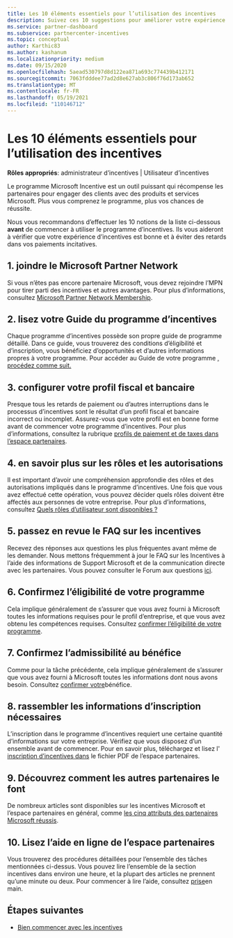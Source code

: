 ```yaml
---
title: Les 10 éléments essentiels pour l’utilisation des incentives
description: Suivez ces 10 suggestions pour améliorer votre expérience de programme incitative et recevoir des paiements plus tôt.
ms.service: partner-dashboard
ms.subservice: partnercenter-incentives
ms.topic: conceptual
author: Karthic83
ms.author: kashanum
ms.localizationpriority: medium
ms.date: 09/15/2020
ms.openlocfilehash: 5aead530797d8d122ea871a693c774439b412171
ms.sourcegitcommit: 7063fdddee77ad2d8e627ab3c806f76d173ab652
ms.translationtype: MT
ms.contentlocale: fr-FR
ms.lasthandoff: 05/19/2021
ms.locfileid: "110146712"
---
```

# <a name="the-10-essentials-for-working-with-incentives"></a>Les 10 éléments essentiels pour l’utilisation des incentives

**Rôles appropriés**: administrateur d’incentives | Utilisateur d’incentives

Le programme Microsoft Incentive est un outil puissant qui récompense les partenaires pour engager des clients avec des produits et services Microsoft. Plus vous comprenez le programme, plus vos chances de réussite.

Nous vous recommandons d’effectuer les 10 notions de la liste ci-dessous **avant** de commencer à utiliser le programme d’incentives. Ils vous aideront à vérifier que votre expérience d’incentives est bonne et à éviter des retards dans vos paiements incitatives.

## <a name="1-join-the-microsoft-partner-network"></a>1. joindre le Microsoft Partner Network

Si vous n’êtes pas encore partenaire Microsoft, vous devez rejoindre l’MPN pour tirer parti des incentives et autres avantages. Pour plus d’informations, consultez [Microsoft Partner Network Membership](https://partner.microsoft.com/membership).

## <a name="2-read-your-incentives-program-guide"></a>2. lisez votre Guide du programme d’incentives

Chaque programme d’incentives possède son propre guide de programme détaillé. Dans ce guide, vous trouverez des conditions d’éligibilité et d’inscription, vous bénéficiez d’opportunités et d’autres informations propres à votre programme. Pour accéder au Guide de votre programme [, procédez comme suit.](incentives-determined-your-program-eligibility.md#determining-your-program-eligibility)

## <a name="3-set-up-your-tax-and-banking-profile"></a>3. configurer votre profil fiscal et bancaire

Presque tous les retards de paiement ou d’autres interruptions dans le processus d’incentives sont le résultat d’un profil fiscal et bancaire incorrect ou incomplet. Assurez-vous que votre profil est en bonne forme avant de commencer votre programme d’incentives. Pour plus d’informations, consultez la rubrique [profils de paiement et de taxes dans l’espace partenaires](incentives-create-and-manage-your-payout-and-tax-profiles.md).

## <a name="4-learn-about-roles-and-permissions"></a>4. en savoir plus sur les rôles et les autorisations

Il est important d’avoir une compréhension approfondie des rôles et des autorisations impliqués dans le programme d’incentives. Une fois que vous avez effectué cette opération, vous pouvez décider quels rôles doivent être affectés aux personnes de votre entreprise. Pour plus d’informations, consultez [Quels rôles d’utilisateur sont disponibles ?](incentives-faq.md#what-user-roles-are-available)

## <a name="5-review-the-incentives-faq"></a>5. passez en revue le FAQ sur les incentives

Recevez des réponses aux questions les plus fréquentes avant même de les demander. Nous mettons fréquemment à jour le FAQ sur les Incentives à l’aide des informations de Support Microsoft et de la communication directe avec les partenaires. Vous pouvez consulter le Forum aux questions [ici](incentives-faq.md).

## <a name="6-confirm-your-program-eligibility"></a>6. Confirmez l’éligibilité de votre programme

Cela implique généralement de s’assurer que vous avez fourni à Microsoft toutes les informations requises pour le profil d’entreprise, et que vous avez obtenu les compétences requises. Consultez [confirmer l’éligibilité de votre programme](incentives-determined-your-program-eligibility.md).

## <a name="7-confirm-your-earnings-eligibility"></a>7. Confirmez l’admissibilité au bénéfice

Comme pour la tâche précédente, cela implique généralement de s’assurer que vous avez fourni à Microsoft toutes les informations dont nous avons besoin. Consultez [confirmer votre](incentives-confirm-your-earnings-eligibility.md)bénéfice.

## <a name="8-gather-the-necessary-enrollment-information"></a>8. rassembler les informations d’inscription nécessaires

L’inscription dans le programme d’incentives requiert une certaine quantité d’informations sur votre entreprise. Vérifiez que vous disposez d’un ensemble avant de commencer. Pour en savoir plus, téléchargez et lisez l' [inscription d’incentives dans](https://assetsprod.microsoft.com/partner-center-incentives-enrollment.pdf) le fichier PDF de l’espace partenaires.

## <a name="9-learn-how-other-partners-do-it"></a>9. Découvrez comment les autres partenaires le font

De nombreux articles sont disponibles sur les incentives Microsoft et l’espace partenaires en général, comme [les cinq attributs des partenaires Microsoft réussis](https://www.microsoft.com/en-us/us-partner-blog/2019/08/29/the-five-attributes-of-successful-microsoft-partners/).

## <a name="10-read-the-partner-center-online-help"></a>10. Lisez l’aide en ligne de l’espace partenaires

Vous trouverez des procédures détaillées pour l’ensemble des tâches mentionnées ci-dessus. Vous pouvez lire l’ensemble de la section incentives dans environ une heure, et la plupart des articles ne prennent qu’une minute ou deux. Pour commencer à lire l’aide, consultez [prise](incentives-get-started-intro.md)en main.

## <a name="next-steps"></a>Étapes suivantes

- [Bien commencer avec les incentives](incentives-get-started-intro.md)
